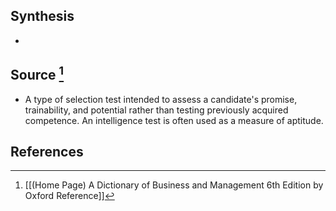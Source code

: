 ## Synthesis
- 
## Source [^1]
- A type of selection test intended to assess a candidate's promise, trainability, and potential rather than testing previously acquired competence. An intelligence test is often used as a measure of aptitude.
## References

[^1]: [[(Home Page) A Dictionary of Business and Management 6th Edition by Oxford Reference]]